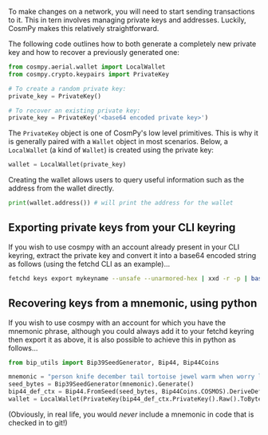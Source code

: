 To make changes on a network, you will need to start sending transactions to it. This in tern involves managing private keys and addresses. Luckily, CosmPy makes this relatively straightforward.

The following code outlines how to both generate a completely new private key and how to recover a previously generated one:

```python
from cosmpy.aerial.wallet import LocalWallet
from cosmpy.crypto.keypairs import PrivateKey

# To create a random private key:
private_key = PrivateKey()

# To recover an existing private key:
private_key = PrivateKey('<base64 encoded private key>')
```

The `PrivateKey` object is one of CosmPy's low level primitives. This is why it is generally paired with a `Wallet` object in most scenarios. Below, a `LocalWallet` (a kind of `Wallet`) is created using the private key:

```python
wallet = LocalWallet(private_key)
```

Creating the wallet allows users to query useful information such as the address from the wallet directly.

```python
print(wallet.address()) # will print the address for the wallet
```

## Exporting private keys from your CLI keyring

If you wish to use cosmpy with an account already present in your CLI keyring, extract the private key and convert it into a base64 encoded string as follows (using the fetchd CLI
as an example)...

```bash
fetchd keys export mykeyname --unsafe --unarmored-hex | xxd -r -p | base64
```

## Recovering keys from a mnemonic, using python

If you wish to use cosmpy with an account for which you have the mnemonic phrase, although you
could always add it to your fetchd keyring then export it as above, it is also possible to
achieve this in python as follows...

```python
from bip_utils import Bip39SeedGenerator, Bip44, Bip44Coins

mnemonic = "person knife december tail tortoise jewel warm when worry limit reward memory piece cool sphere kitchen knee embody soft own victory sauce silly page"
seed_bytes = Bip39SeedGenerator(mnemonic).Generate()
bip44_def_ctx = Bip44.FromSeed(seed_bytes, Bip44Coins.COSMOS).DeriveDefaultPath()
wallet = LocalWallet(PrivateKey(bip44_def_ctx.PrivateKey().Raw().ToBytes()))
```

(Obviously, in real life, you would _never_ include a mnemonic in code that is checked in to git!)
